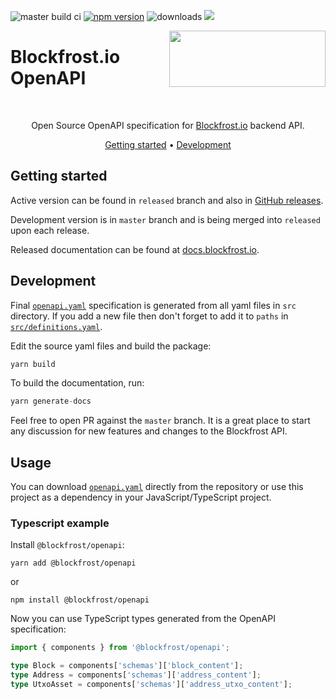 ![master build ci](https://github.com/blockfrost/openapi/actions/workflows/CI.yaml/badge.svg?branch=master)
[![npm version](https://badge.fury.io/js/%40blockfrost%2Fopenapi.svg)](https://badge.fury.io/js/%40blockfrost%2Fopenapi)
![downloads](https://img.shields.io/npm/dy/@blockfrost/openapi)
<a href="https://fivebinaries.com/"><img src="https://img.shields.io/badge/made%20by-Five%20Binaries-darkviolet.svg?style=flat-square" /></a>

<img src="https://blockfrost.io/images/logo.svg" width="250" align="right" height="90" style="margin-bottom: -50px">

# Blockfrost.io OpenAPI

<br>
<p align="center">Open Source OpenAPI specification for <a href="https://blockfrost.io">Blockfrost.io</a> backend API.</p>
<p align="center">
  <a href="#getting-started">Getting started</a> •
  <a href="#development">Development</a>
</p>

## Getting started

Active version can be found in `released` branch and also in [GitHub releases](https://github.com/blockfrost/openapi/releases).

Development version is in `master` branch and is being merged into `released` upon each release.

Released documentation can be found at [docs.blockfrost.io](https://docs.blockfrost.io/).

## Development

Final [`openapi.yaml`](openapi.yaml) specification is generated from all yaml files in `src` directory.
If you add a new file then don't forget to add it to `paths` in [`src/definitions.yaml`](src/definitions.yaml).

Edit the source yaml files and build the package:

```typescript
yarn build
```

To build the documentation, run:

```typescript
yarn generate-docs
```

Feel free to open PR against the `master` branch. It is a great place to start any discussion for new features and changes to the Blockfrost API.

## Usage

You can download [`openapi.yaml`](openapi.yaml) directly from the repository or use this project as a dependency in your JavaScript/TypeScript project.

### Typescript example

Install `@blockfrost/openapi`:

```console
yarn add @blockfrost/openapi
```

or

```console
npm install @blockfrost/openapi
```

Now you can use TypeScript types generated from the OpenAPI specification:

```typescript
import { components } from '@blockfrost/openapi';

type Block = components['schemas']['block_content'];
type Address = components['schemas']['address_content'];
type UtxoAsset = components['schemas']['address_utxo_content'];
```
